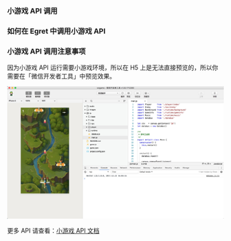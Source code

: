﻿### 小游戏 API 调用

### 如何在 Egret 中调用小游戏 API

#### 

#### 

#### 


### 小游戏 API 调用注意事项

因为小游戏 API 运行需要小游戏环境，所以在 H5 上是无法直接预览的，所以你需要在「微信开发者工具」中预览效果。

![](first-game.jpg)

更多 API 请查看：[小游戏 API 文档](https://mp.weixin.qq.com/debug/wxagame/dev/document/render/canvas/wx.createCanvas.html)
